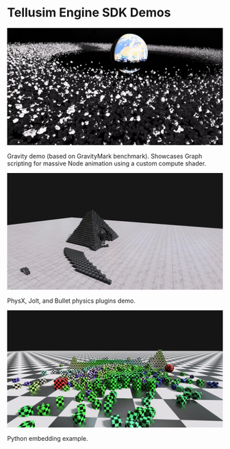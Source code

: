 # Tellusim Engine SDK Demos

![Gravity](Gravity/gravity.jpg)

Gravity demo (based on GravityMark benchmark). Showcases Graph scripting for massive Node animation using a custom compute shader.

![Physics](Physics/physics.jpg)

PhysX, Jolt, and Bullet physics plugins demo.

![Python](Python/python.jpg)

Python embedding example.
